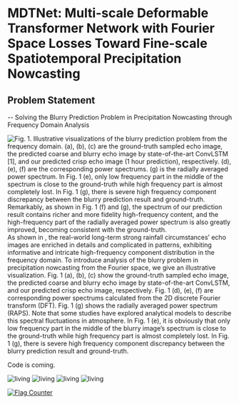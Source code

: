 # MDTNet: Multi-scale Deformable Transformer Network with Fourier Space Losses Toward Fine-scale Spatiotemporal Precipitation Nowcasting
##  Problem Statement
-- Solving the Blurry Prediction Problem in Precipitation Nowcasting through Frequency Domain Analysis

![Fig. 1. Illustrative visualizations of the blurry prediction problem from the
frequency domain. (a), (b), (c) are the ground-truth sampled echo image, the
predicted coarse and blurry echo image by state-of-the-art ConvLSTM [1],
and our predicted crisp echo image (1 hour prediction), respectively. (d), (e),
(f) are the corresponding power spectrums. (g) is the radially averaged power
spectrum. In Fig. 1 (e), only low frequency part in the middle of the spectrum
is close to the ground-truth while high frequency part is almost completely
lost. In Fig. 1 (g), there is severe high frequency component discrepancy
between the blurry prediction result and ground-truth. Remarkably, as shown
in Fig. 1 (f) and (g), the spectrum of our prediction result contains richer
and more fidelity high-frequency content, and the high-frequency part of
the radially averaged power spectrum is also greatly improved, becoming
consistent with the ground-truth.](https://github.com/zzcd1/Multi-scale-Deformable-Transformer-Network-with-Fourier-Space-Losses/blob/main/visualizations/fig1.jpg)
As shown in , the real-world long-term strong rainfall circumstances’ echo images are enriched in details and complicated in patterns, exhibiting informative and intricate high-frequency component distribution in the frequency domain. To introduce analysis of the blurry problem in precipitation nowcasting from the Fourier space, we give an illustrative visualization. Fig. 1 (a), (b), (c) show the ground-truth sampled echo image, the predicted coarse and blurry echo image by state-of-the-art ConvLSTM, and our predicted crisp echo image, respectively. Fig. 1 (d), (e), (f) are corresponding power spectrums calculated from the 2D discrete Fourier transform (DFT). Fig. 1 (g) shows the radially averaged power spectrum (RAPS). Note that some studies have explored analytical models to describe this spectral fluctuations in atmosphere. In Fig. 1 (e), it is obviously that only low frequency part in the middle of the blurry image’s spectrum is close to the ground-truth while high frequency part is almost completely lost. In Fig. 1 (g), there is severe high frequency component discrepancy between the blurry prediction result and ground-truth.




Code is coming.

![living](visualizations/38.gif)
![living](visualizations/57.gif)
![living](visualizations/772.gif)
![living](visualizations/988.gif)


<a href="https://info.flagcounter.com/WxS9"><img src="https://s11.flagcounter.com/count2/WxS9/bg_FFFFFF/txt_000000/border_CCCCCC/columns_2/maxflags_10/viewers_0/labels_0/pageviews_0/flags_0/percent_0/" alt="Flag Counter" border="0"></a>

